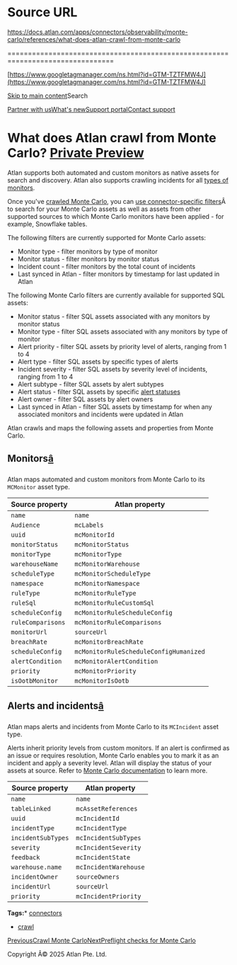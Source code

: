# Source URL
https://docs.atlan.com/apps/connectors/observability/monte-carlo/references/what-does-atlan-crawl-from-monte-carlo

================================================================================

<!--
canonical: https://docs.atlan.com/apps/connectors/observability/monte-carlo/references/what-does-atlan-crawl-from-monte-carlo
link-alternate: https://docs.atlan.com/apps/connectors/observability/monte-carlo/references/what-does-atlan-crawl-from-monte-carlo
meta-description: What does Atlan crawl from Monte Carlo? <Badge variant="preview" text="Private Preview" link="/get-started/references/product-release-stages#private-preview" />
meta-docsearch:docusaurus_tag: docs-default-current
meta-docsearch:language: en
meta-docsearch:version: current
meta-docusaurus_locale: en
meta-docusaurus_tag: docs-default-current
meta-docusaurus_version: current
meta-generator: Docusaurus v3.8.1
meta-og-description: What does Atlan crawl from Monte Carlo? <Badge variant="preview" text="Private Preview" link="/get-started/references/product-release-stages#private-preview" />
meta-og-locale: en
meta-og-title: What does Atlan crawl from Monte Carlo? | Atlan Documentation
meta-og-url: https://docs.atlan.com/apps/connectors/observability/monte-carlo/references/what-does-atlan-crawl-from-monte-carlo
meta-twitter:card: summary_large_image
meta-viewport: width=device-width,initial-scale=1
title: What does Atlan crawl from Monte Carlo? | Atlan Documentation
-->

[https://www.googletagmanager.com/ns.html?id=GTM-TZTFMW4J](https://www.googletagmanager.com/ns.html?id=GTM-TZTFMW4J)

[Skip to main content](#__docusaurus_skipToContent_fallback)Search

[Partner with us](https://docs.google.com/forms/d/e/1FAIpQLScuAIhCm2GS7YFstrOjawbP8J7PUmOynQo7wI2yGCcCyEcVSw/viewform)[What's new](https://shipped.atlan.com/)[Support portal](https://atlan.zendesk.com/auth/v2/login/signin?return_to=https%3A%2F%2Fatlan.zendesk.com%2Fhc%2Fen-us&theme=hc&locale=en-us&brand_id=1900000425113&auth_origin=1900000425113%2Cfalse%2Ctrue)[Contact support](/support/submit-request)

What does Atlan crawl from Monte Carlo? [Private Preview](/get-started/references/product-release-stages#private-preview)
=========================================================================================================================

Atlan supports both automated and custom monitors as native assets for search and discovery. Atlan also supports crawling incidents for all [types of monitors](https://docs.getmontecarlo.com/docs/monitors-overview).

Once you've [crawled Monte Carlo](/apps/connectors/observability/monte-carlo/how-tos/crawl-monte-carlo), you can [use connector\-specific filters](/product/capabilities/discovery/how-tos/use-the-filters-menu)Â to search for your Monte Carlo assets as well as assets from other supported sources to which Monte Carlo monitors have been applied \- for example, Snowflake tables.

The following filters are currently supported for Monte Carlo assets:

* Monitor type \- filter monitors by type of monitor
* Monitor status \- filter monitors by monitor status
* Incident count \- filter monitors by the total count of incidents
* Last synced in Atlan \- filter monitors by timestamp for last updated in Atlan

The following Monte Carlo filters are currently available for supported SQL assets:

* Monitor status \- filter SQL assets associated with any monitors by monitor status
* Monitor type \- filter SQL assets associated with any monitors by type of monitor
* Alert priority \- filter SQL assets by priority level of alerts, ranging from 1 to 4
* Alert type \- filter SQL assets by specific types of alerts
* Incident severity \- filter SQL assets by severity level of incidents, ranging from 1 to 4
* Alert subtype \- filter SQL assets by alert subtypes
* Alert status \- filter SQL assets by specific [alert statuses](https://docs.getmontecarlo.com/docs/incident-statuses)
* Alert owner \- filter SQL assets by alert owners
* Last synced in Atlan \- filter SQL assets by timestamp for when any associated monitors and incidents were updated in Atlan

Atlan crawls and maps the following assets and properties from Monte Carlo.

Monitors[â](#monitors "Direct link to Monitors")
--------------------------------------------------

Atlan maps automated and custom monitors from Monte Carlo to its `MCMonitor` asset type.

| Source property | Atlan property |
| --- | --- |
| `name` | `name` |
| `Audience` | `mcLabels` |
| `uuid` | `mcMonitorId` |
| `monitorStatus` | `mcMonitorStatus` |
| `monitorType` | `mcMonitorType` |
| `warehouseName` | `mcMonitorWarehouse` |
| `scheduleType` | `mcMonitorScheduleType` |
| `namespace` | `mcMonitorNamespace` |
| `ruleType` | `mcMonitorRuleType` |
| `ruleSql` | `mcMonitorRuleCustomSql` |
| `scheduleConfig` | `mcMonitorRuleScheduleConfig` |
| `ruleComparisons` | `mcMonitorRuleComparisons` |
| `monitorUrl` | `sourceUrl` |
| `breachRate` | `mcMonitorBreachRate` |
| `scheduleConfig` | `mcMonitorRuleScheduleConfigHumanized` |
| `alertCondition` | `mcMonitorAlertCondition` |
| `priority` | `mcMonitorPriority` |
| `isOotbMonitor` | `mcMonitorIsOotb` |

Alerts and incidents[â](#alerts-and-incidents "Direct link to Alerts and incidents")
--------------------------------------------------------------------------------------

Atlan maps alerts and incidents from Monte Carlo to its `MCIncident` asset type.

Alerts inherit priority levels from custom monitors. If an alert is confirmed as an issue or requires resolution, Monte Carlo enables you to mark it as an incident and apply a severity level. Atlan will display the status of your assets at source. Refer to [Monte Carlo documentation](https://docs.getmontecarlo.com/docs/introducing-alerts) to learn more.

| Source property | Atlan property |
| --- | --- |
| `name` | `name` |
| `tableLinked` | `mcAssetReferences` |
| `uuid` | `mcIncidentId` |
| `incidentType` | `mcIncidentType` |
| `incidentSubTypes` | `mcIncidentSubTypes` |
| `severity` | `mcIncidentSeverity` |
| `feedback` | `mcIncidentState` |
| `warehouse.name` | `mcIncidentWarehouse` |
| `incidentOwner` | `sourceOwners` |
| `incidentUrl` | `sourceUrl` |
| `priority` | `mcIncidentPriority` |

**Tags:*** [connectors](/tags/connectors)
* [crawl](/tags/crawl)

[PreviousCrawl Monte Carlo](/apps/connectors/observability/monte-carlo/how-tos/crawl-monte-carlo)[NextPreflight checks for Monte Carlo](/apps/connectors/observability/monte-carlo/references/preflight-checks-for-monte-carlo)

Copyright Â© 2025 Atlan Pte. Ltd.


